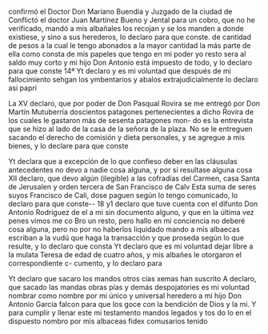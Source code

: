 confirmó el Doctor Don Mariano Buendía y Juzgado de la ciudad de
Conflictó el doctor Juan Martínez Bueno y Jental para un cobro, que no he verificado, mandó a mis albañales los recojan y se los manden a donde existiese, y sino a sus herederos, lo declaro para que conste.
de cantidad de pesos a la cual le tengo abonados a la mayor cantidad la más parte de ella como consta de mis papeles que tengo en mi poder yo resto sera al saldo muy corto y mi hijo Don Antonio está impuesto de
todo, y lo declaro para que conste
14ª
Yt declaro y es mi voluntad que después de mi fallocimiento sehgan
los ymbentarios y abalos extrajudicialmente lo declaro asi papri

La XV declaro, que por poder de Don Pasqual Rovira se me entregó por Don Martín Mutuberría doscientos patagones pertenecientes a dicho Rovira de los cuales le gastaron más de sesenta patagones mon- do es la entrevista que se hizo al lado de la casa de la señora de la plaza.
No se le entreguen sacando el derecho de comisión y dieta personales, y se agregue a mis bienes, y lo declare para que conste

Yt declara que a excepción de lo que confieso deber en las cláusulas antecedentes no devo a nadie cosa alguna, y por si resultase alguna cosa
XII declaro, que devo algún (ilegible) a las cofradías del Carmen, casa Santa de Jerusalen y orden tercera de San Francisco de Calv
Esta suma de seres suyos Francisco de Cali, dose paguen según lo tengo comunicado, lo declaro para que conste-- 18 y1 declaro que tuve cuenta con el difunto Don Antonio Rodriguez de el a mi sin documento alguno, y que en la última vez penes vimos me co
Bro un resto, pero hallo en mi conciencia no deberé cosa alguna, pero no por no haberlos liquidado mando a mis albaecas escriban a la vudú que haga la transacción y que proseda según lo que resulte, y lo declaro que consta
Yt declaro que es mi voluntad dejar libre a la mulata Teresa de edad de cuatro años, y mis albañes le otorgaron el correspondiente c- cumento, y lo declaro para

Yt declaro que sacaro los mandos otros cias xemas han suscrito
A declaro, que sacado las mandas obras pías y demás despojatories es mi voluntad nombrar como nombre por mi único y universal heredero a mi hijo Don Antonio García falcon para que los goce con la bendición de Dios y la mi.
Y para cumplir y llenar este mi testamento mandos legados y tos
do lo en el dispuesto nombro por mis albaceas fidex comusarios tenido